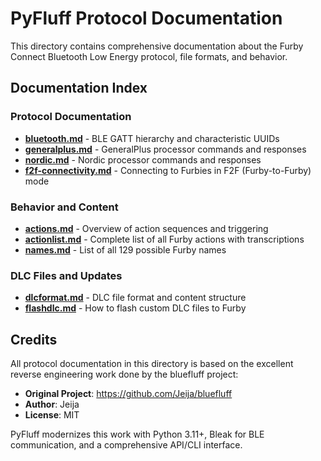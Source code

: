 # PyFluff Protocol Documentation

This directory contains comprehensive documentation about the Furby Connect Bluetooth Low Energy protocol, file formats, and behavior.

## Documentation Index

### Protocol Documentation
- **[bluetooth.md](bluetooth.md)** - BLE GATT hierarchy and characteristic UUIDs
- **[generalplus.md](generalplus.md)** - GeneralPlus processor commands and responses
- **[nordic.md](nordic.md)** - Nordic processor commands and responses
- **[f2f-connectivity.md](f2f-connectivity.md)** - Connecting to Furbies in F2F (Furby-to-Furby) mode

### Behavior and Content
- **[actions.md](actions.md)** - Overview of action sequences and triggering
- **[actionlist.md](actionlist.md)** - Complete list of all Furby actions with transcriptions
- **[names.md](names.md)** - List of all 129 possible Furby names

### DLC Files and Updates
- **[dlcformat.md](dlcformat.md)** - DLC file format and content structure
- **[flashdlc.md](flashdlc.md)** - How to flash custom DLC files to Furby

## Credits

All protocol documentation in this directory is based on the excellent reverse engineering work done by the bluefluff project:
- **Original Project**: https://github.com/Jeija/bluefluff
- **Author**: Jeija
- **License**: MIT

PyFluff modernizes this work with Python 3.11+, Bleak for BLE communication, and a comprehensive API/CLI interface.
